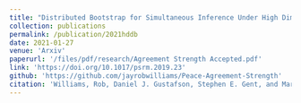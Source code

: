 ```yaml
---
title: "Distributed Bootstrap for Simultaneous Inference Under High Dimensionality"
collection: publications
permalink: /publication/2021hddb
date: 2021-01-27
venue: 'Arxiv'
paperurl: '/files/pdf/research/Agreement Strength Accepted.pdf'
link: 'https://doi.org/10.1017/psrm.2019.23'
github: 'https://github.com/jayrobwilliams/Peace-Agreement-Strength'
citation: 'Williams, Rob, Daniel J. Gustafson, Stephen E. Gent, and Mark J.C. Crescenzi. 2021. &quot;A Latent Variable Approach to Measuring and Explaining Peace Agreement Strength.&quot; <i>Political Science Research and Methods</i> 9(1): 89-105. doi:10.1017/psrm.2019.23'
---
```

